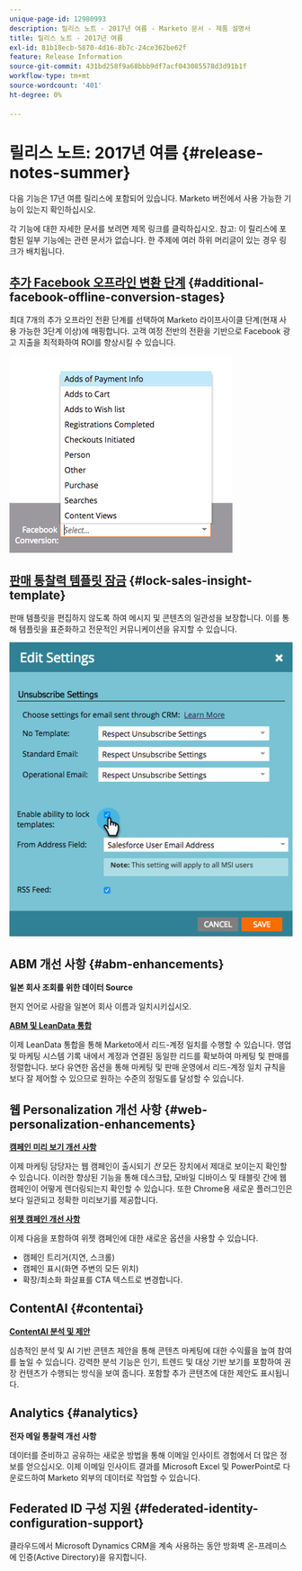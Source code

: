 ```yaml
---
unique-page-id: 12980993
description: 릴리스 노트 - 2017년 여름 - Marketo 문서 - 제품 설명서
title: 릴리스 노트 - 2017년 여름
exl-id: 81b18ecb-5870-4d16-8b7c-24ce362be62f
feature: Release Information
source-git-commit: 431bd258f9a68bbb9df7acf043085578d3d91b1f
workflow-type: tm+mt
source-wordcount: '401'
ht-degree: 0%

---
```


# 릴리스 노트: 2017년 여름 {#release-notes-summer}

다음 기능은 17년 여름 릴리스에 포함되어 있습니다. Marketo 버전에서 사용 가능한 기능이 있는지 확인하십시오.

각 기능에 대한 자세한 문서를 보려면 제목 링크를 클릭하십시오. 참고: 이 릴리스에 포함된 일부 기능에는 관련 문서가 없습니다. 한 주제에 여러 하위 머리글이 있는 경우 링크가 배치됩니다.

## [추가 Facebook 오프라인 변환 단계](/help/marketo/product-docs/demand-generation/facebook/set-up-facebook-offline-conversions.md) {#additional-facebook-offline-conversion-stages}

최대 7개의 추가 오프라인 전환 단계를 선택하여 Marketo 라이프사이클 단계(현재 사용 가능한 3단계 이상)에 매핑합니다. 고객 여정 전반의 전환을 기반으로 Facebook 광고 지출을 최적화하여 ROI를 향상시킬 수 있습니다.

![](assets/image2017-8-24-15-3a23-3a31.png)

## [판매 통찰력 템플릿 잠금](/help/marketo/product-docs/marketo-sales-insight/msi-for-salesforce/features/actions-in-the-msi-panel/send-marketo-email/lock-sales-template.md) {#lock-sales-insight-template}

판매 템플릿을 편집하지 않도록 하여 메시지 및 콘텐츠의 일관성을 보장합니다. 이를 통해 템플릿을 표준화하고 전문적인 커뮤니케이션을 유지할 수 있습니다.

![](assets/image2017-10-9-10-3a1-3a56.png)

## ABM 개선 사항 {#abm-enhancements}

**일본 회사 조회를 위한 데이터 Source**

현지 언어로 사람을 일본어 회사 이름과 일치시키십시오.

**[ABM 및 LeanData 통합](https://docs.marketo.com/x/pKmt)**

이제 LeanData 통합을 통해 Marketo에서 리드-계정 일치를 수행할 수 있습니다. 영업 및 마케팅 시스템 기록 내에서 계정과 연결된 동일한 리드를 확보하여 마케팅 및 판매를 정렬합니다. 보다 유연한 옵션을 통해 마케팅 및 판매 운영에서 리드-계정 일치 규칙을 보다 잘 제어할 수 있으므로 원하는 수준의 정밀도를 달성할 수 있습니다.

## 웹 Personalization 개선 사항 {#web-personalization-enhancements}

**[캠페인 미리 보기 개선 사항](/help/marketo/product-docs/web-personalization/working-with-web-campaigns/preview-and-test-a-web-campaign.md)**

이제 마케팅 담당자는 웹 캠페인이 출시되기 *전* 모든 장치에서 제대로 보이는지 확인할 수 있습니다. 이러한 향상된 기능을 통해 데스크탑, 모바일 디바이스 및 태블릿 간에 웹 캠페인이 어떻게 렌더링되는지 확인할 수 있습니다. 또한 Chrome용 새로운 플러그인은 보다 일관되고 정확한 미리보기를 제공합니다.

**[위젯 캠페인 개선 사항](/help/marketo/product-docs/web-personalization/working-with-web-campaigns/create-a-new-widget-web-campaign.md)**

이제 다음을 포함하여 위젯 캠페인에 대한 새로운 옵션을 사용할 수 있습니다.

* 캠페인 트리거(지연, 스크롤)
* 캠페인 표시(화면 주변의 모든 위치)
* 확장/최소화 화살표를 CTA 텍스트로 변경합니다.

## ContentAI {#contentai}

**[ContentAI 분석 및 제안](/help/marketo/product-docs/predictive-content/predictive-content-analytics-overview.md)**

심층적인 분석 및 AI 기반 콘텐츠 제안을 통해 콘텐츠 마케팅에 대한 수익률을 높여 참여를 높일 수 있습니다. 강력한 분석 기능은 인기, 트렌드 및 대상 기반 보기를 포함하여 권장 컨텐츠가 수행되는 방식을 보여 줍니다. 포함할 추가 콘텐츠에 대한 제안도 표시됩니다.

## Analytics {#analytics}

**전자 메일 통찰력 개선 사항**

데이터를 준비하고 공유하는 새로운 방법을 통해 이메일 인사이트 경험에서 더 많은 정보를 얻으십시오. 이제 이메일 인사이트 결과를 Microsoft Excel 및 PowerPoint로 다운로드하여 Marketo 외부의 데이터로 작업할 수 있습니다.

## Federated ID 구성 지원 {#federated-identity-configuration-support}

클라우드에서 Microsoft Dynamics CRM을 계속 사용하는 동안 방화벽 온-프레미스에 인증(Active Directory)을 유지합니다.
